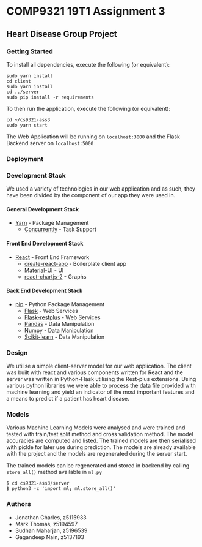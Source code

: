 # COMP9321 19T1 Assignment 3

## Heart Disease Group Project

### Getting Started

To install all dependencies, execute the following (or equivalent):
```
sudo yarn install
cd client
sudo yarn install
cd ../server
sudo pip install -r requirements
```

To then run the application, execute the following (or equivalent):
```
cd ~/cs9321-ass3
sudo yarn start
```

The Web Application will be running on ```localhost:3000``` and the Flask Backend server on ```localhost:5000```

### Deployment

### Development Stack

We used a variety of technologies in our web application and as such, they have been divided by the component of our app they were used in.

#### General Development Stack

* [Yarn](https://yarnpkg.com/en/) - Package Management
    * [Concurrently](https://github.com/kimmobrunfeldt/concurrently) - Task Support

#### Front End Development Stack

* [React](https://reactjs.org/) - Front End Framework
    * [create-react-app](https://github.com/facebook/create-react-app) - Boilerplate client app
    * [Material-UI](http://material-ui.com) - UI
    * [react-chartjs-2](https://github.com/jerairrest/react-chartjs-2) - Graphs 

#### Back End Development Stack

* [pip](https://pip.pypa.io/en/stable/) - Python Package Management
    * [Flask](http://flask.pocoo.org/) - Web Services
    * [Flask-restplus](http://flask-restplus.readthedocs.io/) - Web Services
    * [Pandas](https://pandas.pydata.org/) - Data Manipulation
    * [Numpy](http://www.numpy.org/) - Data Manipulation
    * [Scikit-learn](https://scikit-learn.org) - Data Manipulation

### Design

We utilise a simple client-server model for our web application. The client was built with react and various components written for React and the server was written in Python-Flask utilising the Rest-plus extensions.
Using various python libraries we were able to process the data file provided with machine learning and yield an indicator of the most important features and a means to predict if a patient has heart disease.

### Models
Various Machine Learning Models were analysed and were trained and tested with train/test split method and cross validation method. The model accuracies are computed and listed. The trained models are then serialised with pickle for later use during prediction. The models are already available with the project and the models are regenerated during the server start.

The trained models can be regenerated and stored in backend by calling ```store_all()``` method available in ```ml.py```

```$ cd cs9321-ass3/server```<br/>
```$ python3 -c 'import ml; ml.store_all()'```

### Authors

* Jonathan Charles, z5115933
* Mark Thomas, z5194597
* Sudhan Maharjan, z5196539
* Gagandeep Nain, z5137193
